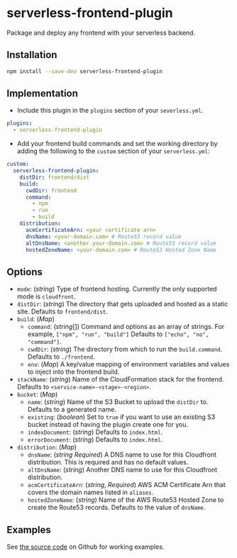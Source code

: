 # serverless-frontend-plugin
Package and deploy any frontend with your serverless backend.

## Installation
```bash
npm install --save-dev serverless-frontend-plugin
```

## Implementation
* Include this plugin in the `plugins` section of your `severless.yml`.
```YAML
plugins:
  - serverless-frontend-plugin
```

* Add your frontend build commands and set the working directory by adding the following to the `custom` section of your `serverless.yml`:
```YAML
custom:
  serverless-frontend-plugin:
    distDir: frontend/dist
    build:
      cwdDir: frontend
      command:
        - npm
        - run
        - build
    distribution:
      acmCertificateArn: <your certificate arn>
      dnsName: <your-domain.com> # Route53 record value
      altDnsName: <another.your-domain.com> # Route53 record value
      hostedZoneName: <your-domain.com> # Route53 Hosted Zone Name
```

## Options
* `mode`: (*string*) Type of frontend hosting. Currently the only supported mode is `cloudfront`.
* `distDir`: (*string*) The directory that gets uploaded and hosted as a static site. Defaults to `frontend/dist`.
* `build`: (*Map*)
  * `command`: (*string*[]) Command and options as an array of strings. For example, `["npm", "run", "build"]` Defaults to `["echo", "no", "command"]`.
  * `cwdDir`: (*string*) The directory from which to run the `build.command`. Defaults to `./frontend`.
  * `env`: (*Map*) A key/value mapping of environment variables and values to inject into the frontend build.
* `stackName`: (*string*) Name of the CloudFormation stack for the frontend. Defaults to `<service-name>-<stage>-<region>`.
* `bucket`: (*Map*)
  * `name`: (*string*) Name of the S3 Bucket to upload the `distDir` to. Defaults to a generated name.
  * `existing`: (*boolean*) Set to `true` if you want to use an existing S3 bucket instead of having the plugin create one for you.
  * `indexDocument`: (*string*) Defaults to `index.html`.
  * `errorDocument`: (*string*) Defaults to `index.html`.
* `distribution`: (*Map*)
  * `dnsName`: (*string* *Required*) A DNS name to use for this Cloudfront distribution. This is required and has no default values.
  * `altDnsName`: (*string*) Another DNS name to use for this Cloudfront distribution.
  * `acmCertificateArn`: (*string*, *Required*) AWS ACM Certificate Arn that covers the domain names listed in `aliases`.
  * `hostedZoneName`: (*string*) Name of the AWS Route53 Hosted Zone to create the Route53 records. Defaults to the value of `dnsName`.

## Examples
See [the source code](https://github.com/rogersgt/serverless-frontend-plugin/tree/master/tests/configs) on Github for working examples.
